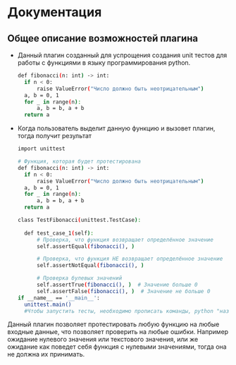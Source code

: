 # Документация
## Общее описание возможностей плагина
- Данный плагин созданный для успрощения создания unit тестов для работы с функциями в языку программирования python.
  ```bash
  def fibonacci(n: int) -> int:
    if n < 0:
        raise ValueError("Число должно быть неотрицательным")
    a, b = 0, 1
    for _ in range(n):
        a, b = b, a + b
    return a
- Когда пользователь выделит данную функцию и вызовет плагин, тогда получит результат
  ```bash
  import unittest

  # Функция, которая будет протестирована 
  def fibonacci(n: int) -> int:
    if n < 0:
        raise ValueError("Число должно быть неотрицательным")
    a, b = 0, 1
    for _ in range(n):
        a, b = b, a + b
    return a

  class TestFibonacci(unittest.TestCase):
    
    def test_case_1(self):
        # Проверка, что функция возвращает определённое значение
        self.assertEqual(fibonacci(), )

        # Проверка, что функция НЕ возвращает определённое значение
        self.assertNotEqual(fibonacci(), )

        # Проверка булевых значений
        self.assertTrue(fibonacci(), )  # Значение больше 0
        self.assertFalse(fibonacci(), )  # Значение не больше 0
  if __name__ == '__main__':
    unittest.main()
	#Чтобы запустить тесты, необходимо прописать команды, python "название файла" или python -m unittest discover
Данный плагин позволяет протестировать любую функцию на любые входные данные, что позволяет проверить на любые ошибки. 
Например ожидание нулевого значения или текстового значения, или же ожидание как поведет себя функция с нулевыми значениями, тогда она не должна их принимать.

